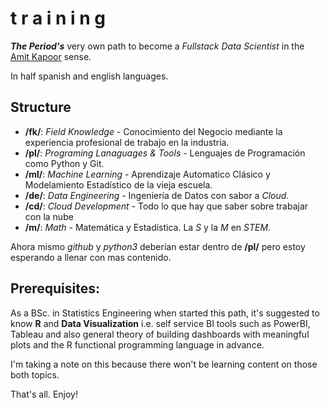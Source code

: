 # t r a i n i n g
***The Period's*** very own path to become a *Fullstack Data Scientist* in the [Amit Kapoor](https://github.com/amitkaps/full-stack-data-science) sense.

In half spanish and english languages.

## Structure
* **/fk/**: _Field Knowledge_ - Conocimiento del Negocio mediante la experiencia profesional de trabajo en la industria.
* **/pl/**: _Programing Lanaguages & Tools_ - Lenguajes de Programación como Python y Git.
* **/ml/**: _Machine Learning_ - Aprendizaje Automatico Clásico y Modelamiento Estadístico de la vieja escuela.
* **/de/**: _Data Engineering_ - Ingeniería de Datos con sabor a _Cloud_.
* **/cd/**: _Cloud Development_ - Todo lo que hay que saber sobre trabajar con la nube
* **/m/**: _Math_ - Matemática y Estadística. La _S_ y la _M_ en _STEM_.

Ahora mismo _github_ y _python3_ deberían estar dentro de **/pl/** pero estoy esperando a llenar con mas contenido.

## Prerequisites:
As a BSc. in Statistics Engineering when started this path, it's suggested to know **R** and **Data Visualization** i.e. self service BI tools such as PowerBI, Tableau and also general theory of building dashboards with meaningful plots and the R functional programming language in advance.

I'm taking a note on this because there won't be learning content on those both topics.


That's all. Enjoy!